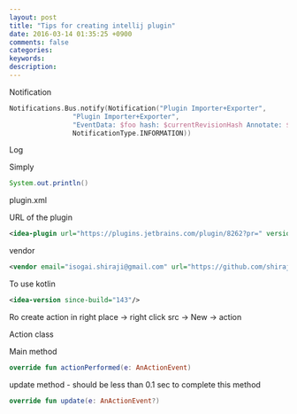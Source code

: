 ```yaml
---
layout: post
title: "Tips for creating intellij plugin"
date: 2016-03-14 01:35:25 +0900
comments: false
categories:
keywords:
description:
---
```


Notification

```Kotlin
Notifications.Bus.notify(Notification("Plugin Importer+Exporter",
                "Plugin Importer+Exporter",
                "EventData: $foo hash: $currentRevisionHash Annotate: $annotate",
                NotificationType.INFORMATION))
```

Log

Simply

```Java
System.out.println()
```

plugin.xml

URL of the plugin

```xml
<idea-plugin url="https://plugins.jetbrains.com/plugin/8262?pr=" version="2">
```

vendor

```xml
<vendor email="isogai.shiraji@gmail.com" url="https://github.com/shiraji">Shiraji</vendor>
```

To use kotlin

```xml
<idea-version since-build="143"/>
```

Ro create action in right place -> right click src -> New -> action

Action class

Main method

```kotlin
override fun actionPerformed(e: AnActionEvent)
```

update method - should be less than 0.1 sec to complete this method

```kotlin
override fun update(e: AnActionEvent?)
```

